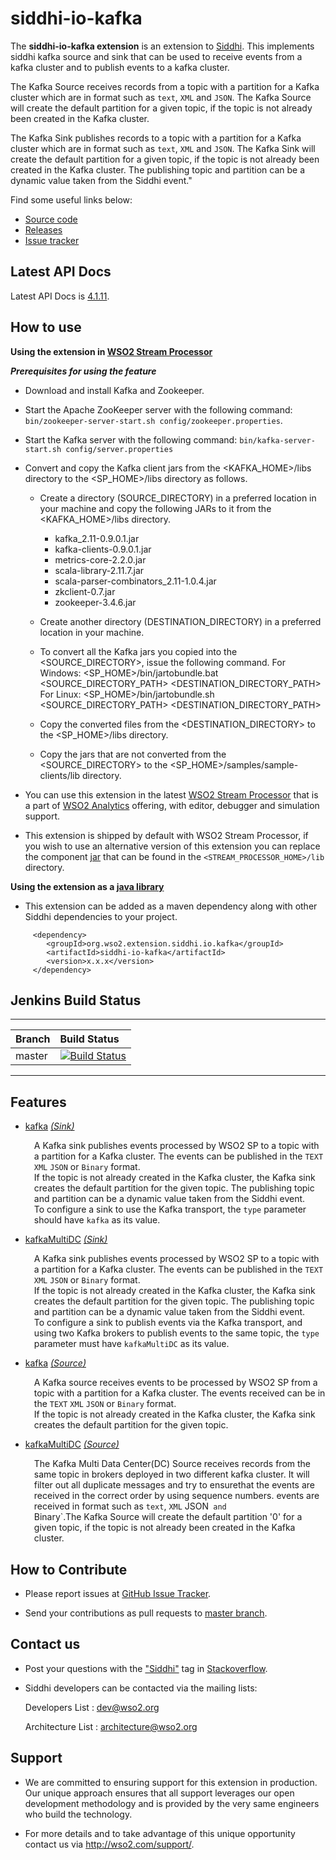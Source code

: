 siddhi-io-kafka
======================================

The **siddhi-io-kafka extension** is an extension to <a target="_blank" href="https://wso2.github.io/siddhi">Siddhi</a>.
This implements siddhi kafka source and sink that can be used to receive events from a kafka cluster and to publish
events to a kafka cluster.

The Kafka Source receives records from a topic with a partition for a Kafka cluster which are in format such as
`text`, `XML` and `JSON`.
The Kafka Source will create the default partition for a given topic, if the topic is not already been created in the
Kafka cluster.

The Kafka Sink publishes records to a topic with a partition for a Kafka cluster which are in format such as `text`,
`XML` and `JSON`.
The Kafka Sink will create the default partition for a given topic, if the topic is not already been created in the
Kafka cluster.
The publishing topic and partition can be a dynamic value taken from the Siddhi event."

Find some useful links below:

* <a target="_blank" href="https://github.com/wso2-extensions/siddhi-io-kafka">Source code</a>
* <a target="_blank" href="https://github.com/wso2-extensions/siddhi-io-kafka/releases">Releases</a>
* <a target="_blank" href="https://github.com/wso2-extensions/siddhi-io-kafka/issues">Issue tracker</a>

## Latest API Docs

Latest API Docs is <a target="_blank" href="https://wso2-extensions.github.io/siddhi-io-kafka/api/4.1.11">4.1.11</a>.

## How to use

**Using the extension in <a target="_blank" href="https://github.com/wso2/product-sp">WSO2 Stream Processor</a>**

***Prerequisites for using the feature***

 - Download and install Kafka and Zookeeper.
 - Start the Apache ZooKeeper server with the following command: `bin/zookeeper-server-start.sh config/zookeeper.properties`.
 - Start the Kafka server with the following command:  `bin/kafka-server-start.sh config/server.properties`
 - Convert and copy the Kafka client jars from the <KAFKA_HOME>/libs directory to the <SP_HOME>/libs directory as follows.
  
   - Create a directory (SOURCE_DIRECTORY) in a preferred location in your machine and copy the following JARs to it from the
   <KAFKA_HOME>/libs directory.
   
     - kafka_2.11-0.9.0.1.jar
     - kafka-clients-0.9.0.1.jar
     - metrics-core-2.2.0.jar
     - scala-library-2.11.7.jar
     - scala-parser-combinators_2.11-1.0.4.jar
     - zkclient-0.7.jar
     - zookeeper-3.4.6.jar
     
   - Create another directory (DESTINATION_DIRECTORY) in a preferred location in your machine.
   - To convert all the Kafka jars you copied into the <SOURCE_DIRECTORY>, issue the following command.
     For Windows: <SP_HOME>/bin/jartobundle.bat <SOURCE_DIRECTORY_PATH> <DESTINATION_DIRECTORY_PATH>
     For Linux: <SP_HOME>/bin/jartobundle.sh <SOURCE_DIRECTORY_PATH> <DESTINATION_DIRECTORY_PATH>
   - Copy the converted files from the <DESTINATION_DIRECTORY> to the <SP_HOME>/libs directory.
   - Copy the jars that are not converted from the <SOURCE_DIRECTORY> to the <SP_HOME>/samples/sample-clients/lib directory.


* You can use this extension in the latest <a target="_blank" href="https://github.com/wso2/product-sp/releases">WSO2 Stream Processor</a> that is a part of <a target="_blank" href="http://wso2.com/analytics?utm_source=gitanalytics&utm_campaign=gitanalytics_Jul17">WSO2 Analytics</a> offering, with editor, debugger and simulation support.

* This extension is shipped by default with WSO2 Stream Processor, if you wish to use an alternative version of this
extension you can replace the component <a target="_blank" href="https://github.com/wso2-extensions/siddhi-io-kafka/releases">jar</a> that can be found in the `<STREAM_PROCESSOR_HOME>/lib` directory.

**Using the extension as a <a target="_blank" href="https://wso2.github.io/siddhi/documentation/running-as-a-java-library">java library</a>**

* This extension can be added as a maven dependency along with other Siddhi dependencies to your project.

```
     <dependency>
        <groupId>org.wso2.extension.siddhi.io.kafka</groupId>
        <artifactId>siddhi-io-kafka</artifactId>
        <version>x.x.x</version>
     </dependency>
```

## Jenkins Build Status

---

|  Branch | Build Status |
| :------ |:------------ |
| master  | [![Build Status](https://wso2.org/jenkins/job/siddhi/job/siddhi-io-kafka/badge/icon)](https://wso2.org/jenkins/job/siddhi/job/siddhi-io-kafka/) |

---

## Features

* <a target="_blank" href="https://wso2-extensions.github.io/siddhi-io-kafka/api/4.1.11/#kafka-sink">kafka</a> *<a target="_blank" href="https://wso2.github.io/siddhi/documentation/siddhi-4.0/#sink">(Sink)</a>*<br><div style="padding-left: 1em;"><p>A Kafka sink publishes events processed by WSO2 SP to a topic with a partition for a Kafka cluster. The events can be published in the <code>TEXT</code> <code>XML</code> <code>JSON</code> or <code>Binary</code> format.<br>If the topic is not already created in the Kafka cluster, the Kafka sink creates the default partition for the given topic. The publishing topic and partition can be a dynamic value taken from the Siddhi event.<br>To configure a sink to use the Kafka transport, the <code>type</code> parameter should have <code>kafka</code> as its value.</p></div>
* <a target="_blank" href="https://wso2-extensions.github.io/siddhi-io-kafka/api/4.1.11/#kafkamultidc-sink">kafkaMultiDC</a> *<a target="_blank" href="https://wso2.github.io/siddhi/documentation/siddhi-4.0/#sink">(Sink)</a>*<br><div style="padding-left: 1em;"><p>A Kafka sink publishes events processed by WSO2 SP to a topic with a partition for a Kafka cluster. The events can be published in the <code>TEXT</code> <code>XML</code> <code>JSON</code> or <code>Binary</code> format.<br>If the topic is not already created in the Kafka cluster, the Kafka sink creates the default partition for the given topic. The publishing topic and partition can be a dynamic value taken from the Siddhi event.<br>To configure a sink to publish events via the Kafka transport, and using two Kafka brokers to publish events to the same topic, the <code>type</code> parameter must have <code>kafkaMultiDC</code> as its value.</p></div>
* <a target="_blank" href="https://wso2-extensions.github.io/siddhi-io-kafka/api/4.1.11/#kafka-source">kafka</a> *<a target="_blank" href="https://wso2.github.io/siddhi/documentation/siddhi-4.0/#source">(Source)</a>*<br><div style="padding-left: 1em;"><p>A Kafka source receives events to be processed by WSO2 SP from a topic with a partition for a Kafka cluster. The events received can be in the <code>TEXT</code> <code>XML</code> <code>JSON</code> or <code>Binary</code> format.<br>If the topic is not already created in the Kafka cluster, the Kafka sink creates the default partition for the given topic.</p></div>
* <a target="_blank" href="https://wso2-extensions.github.io/siddhi-io-kafka/api/4.1.11/#kafkamultidc-source">kafkaMultiDC</a> *<a target="_blank" href="https://wso2.github.io/siddhi/documentation/siddhi-4.0/#source">(Source)</a>*<br><div style="padding-left: 1em;"><p>The Kafka Multi Data Center(DC) Source receives records from the same topic in brokers deployed in two different kafka cluster. It will filter out all duplicate messages and try to ensurethat the events are received in the correct order by using sequence numbers. events are received in format such as <code>text</code>, <code>XML</code> JSON<code> and </code>Binary`.The Kafka Source will create the default partition '0' for a given topic, if the topic is not already been created in the Kafka cluster.</p></div>

## How to Contribute

  * Please report issues at <a target="_blank" href="https://github.com/wso2-extensions/siddhi-io-kafka/issues">GitHub Issue Tracker</a>.

  * Send your contributions as pull requests to <a target="_blank" href="https://github.com/wso2-extensions/siddhi-io-kafka/tree/master">master branch</a>.

## Contact us

 * Post your questions with the <a target="_blank" href="http://stackoverflow.com/search?q=siddhi">"Siddhi"</a> tag in <a target="_blank" href="http://stackoverflow.com/search?q=siddhi">Stackoverflow</a>.

 * Siddhi developers can be contacted via the mailing lists:

    Developers List   : [dev@wso2.org](mailto:dev@wso2.org)

    Architecture List : [architecture@wso2.org](mailto:architecture@wso2.org)

## Support

* We are committed to ensuring support for this extension in production. Our unique approach ensures that all support leverages our open development methodology and is provided by the very same engineers who build the technology.

* For more details and to take advantage of this unique opportunity contact us via <a target="_blank" href="http://wso2.com/support?utm_source=gitanalytics&utm_campaign=gitanalytics_Jul17">http://wso2.com/support/</a>.
